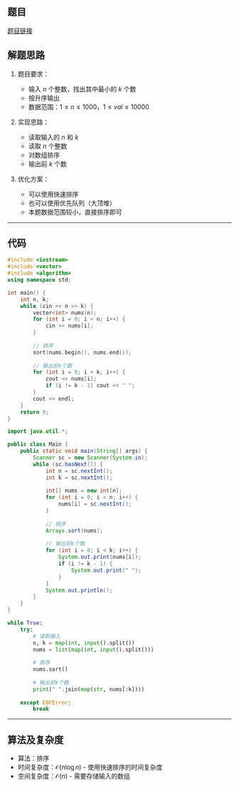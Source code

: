 ## 题目
[题目链接](https://www.nowcoder.com/practice/69ef2267aafd4d52b250a272fd27052c?tpId=37&tqId=36882&sourceUrl=/exam/oj&channenl=wgithub&fromPut=wgithub)

## 解题思路

1. 题目要求：
   - 输入 $n$ 个整数，找出其中最小的 $k$ 个数
   - 按升序输出
   - 数据范围：$1 \leq n \leq 1000$，$1 \leq val \leq 10000$

2. 实现思路：
   - 读取输入的 $n$ 和 $k$
   - 读取 $n$ 个整数
   - 对数组排序
   - 输出前 $k$ 个数

3. 优化方案：
   - 可以使用快速排序
   - 也可以使用优先队列（大顶堆）
   - 本题数据范围较小，直接排序即可

---

## 代码

``` cpp []
#include <iostream>
#include <vector>
#include <algorithm>
using namespace std;

int main() {
    int n, k;
    while (cin >> n >> k) {
        vector<int> nums(n);
        for (int i = 0; i < n; i++) {
            cin >> nums[i];
        }
        
        // 排序
        sort(nums.begin(), nums.end());
        
        // 输出前k个数
        for (int i = 0; i < k; i++) {
            cout << nums[i];
            if (i != k - 1) cout << " ";
        }
        cout << endl;
    }
    return 0;
}
```
``` java []
import java.util.*;

public class Main {
    public static void main(String[] args) {
        Scanner sc = new Scanner(System.in);
        while (sc.hasNext()) {
            int n = sc.nextInt();
            int k = sc.nextInt();
            
            int[] nums = new int[n];
            for (int i = 0; i < n; i++) {
                nums[i] = sc.nextInt();
            }
            
            // 排序
            Arrays.sort(nums);
            
            // 输出前k个数
            for (int i = 0; i < k; i++) {
                System.out.print(nums[i]);
                if (i != k - 1) {
                    System.out.print(" ");
                }
            }
            System.out.println();
        }
    }
}
```
``` python []
while True:
    try:
        # 读取输入
        n, k = map(int, input().split())
        nums = list(map(int, input().split()))
        
        # 排序
        nums.sort()
        
        # 输出前k个数
        print(" ".join(map(str, nums[:k])))
        
    except EOFError:
        break
```

---

## 算法及复杂度
- 算法：排序
- 时间复杂度：$\mathcal{O}(n \log n)$ - 使用快速排序的时间复杂度
- 空间复杂度：$\mathcal{O}(n)$ - 需要存储输入的数组
